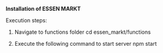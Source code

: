 **Installation of ESSEN MARKT**

Execution steps:
 1. Navigate to functions folder
        cd essen_markt/functions

 2. Execute the following command to start server
        npm start

